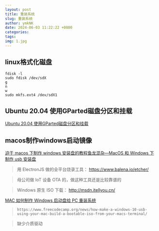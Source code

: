 ```yaml
---
layout: post
title: 重装系统
slug: 重装系统
author: ymkNK
date: 2024-06-03 11:22:22 +0800
categories: 
tags: 
img: 1.jpg
---
```




## linux格式化磁盘
```shell
fdisk -l
sudo fdisk /dev/sdX
g
n
w
sudo mkfs.ext4 /dev/sdX1
```


## Ubuntu 20.04 使用GParted磁盘分区和挂载
[Ubuntu 20.04 使用GParted磁盘分区和挂载](https://www.cnblogs.com/whjblog/p/17190455.html)



## macos制作windows启动镜像

[迫于 macos 下制作 windows 安装盘的教程鱼龙混杂—MacOS 和 Windows 下制作 usb 安装盘](https://www.v2ex.com/t/746261)

> 用 ElectronJS 做的全平台烧录工具： https://www.balena.io/etcher/

> 母公司做 IoT 设备 OTA 的，做这种工具还是比较靠谱的

> Windows 原生 ISO 下载： http://msdn.itellyou.cn/

[MAC 如何制作 Windows 启动盘给 PC 重装系统](https://www.v2ex.com/t/800419#reply21)
> `https://www.freecodecamp.org/news/how-make-a-windows-10-usb-using-your-mac-build-a-bootable-iso-from-your-macs-terminal/`

> 缺少介质驱动

